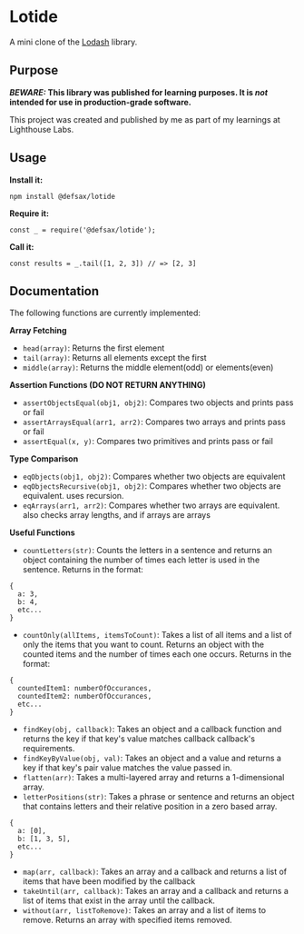 # Lotide

A mini clone of the [Lodash](https://lodash.com) library.

## Purpose

**_BEWARE:_ This library was published for learning purposes. It is _not_ intended for use in production-grade software.**

This project was created and published by me as part of my learnings at Lighthouse Labs. 

## Usage

**Install it:**

`npm install @defsax/lotide`

**Require it:**

`const _ = require('@defsax/lotide');`

**Call it:**

`const results = _.tail([1, 2, 3]) // => [2, 3]`

## Documentation

The following functions are currently implemented:

__Array Fetching__

*  `head(array)`: Returns the first element
*  `tail(array)`: Returns all elements except the first
*  `middle(array)`: Returns the middle element(odd) or elements(even)

__Assertion Functions (DO NOT RETURN ANYTHING)__

*  `assertObjectsEqual(obj1, obj2)`: Compares two objects and prints pass or fail
*  `assertArraysEqual(arr1, arr2)`: Compares two arrays and prints pass or fail
*  `assertEqual(x, y)`: Compares two primitives and prints pass or fail

__Type Comparison__

*  `eqObjects(obj1, obj2)`: Compares whether two objects are equivalent
*  `eqObjectsRecursive(obj1, obj2)`: Compares whether two objects are equivalent. uses recursion.
*  `eqArrays(arr1, arr2)`: Compares whether two arrays are equivalent. also checks array lengths, and if arrays are arrays

__Useful Functions__

*  `countLetters(str)`: Counts the letters in a sentence and returns an object containing the number of times each letter is used in the sentence. Returns in the format: 
```
{
  a: 3, 
  b: 4, 
  etc...
}
```
*  `countOnly(allItems, itemsToCount)`: Takes a list of all items and a list of only the items that you want to count. Returns an object with the counted items and the number of times each one occurs. Returns in the format: 
```
{
  countedItem1: numberOfOccurances,
  countedItem2: numberOfOccurances, 
  etc...
}
```
*  `findKey(obj, callback)`: Takes an object and a callback function and returns the key if that key's value matches callback callback's requirements.
*  `findKeyByValue(obj, val)`: Takes an object and a value and returns a key if that key's pair value matches the value passed in.
*  `flatten(arr)`: Takes a multi-layered array and returns a 1-dimensional array.
*  `letterPositions(str)`: Takes a phrase or sentence and returns an object that contains letters and their relative position in a zero based array.
```
{
  a: [0], 
  b: [1, 3, 5], 
  etc...
}
```
*  `map(arr, callback)`: Takes an array and a callback and returns a list of items that have been modified by the callback
*  `takeUntil(arr, callback)`: Takes an array and a callback and returns a list of items that exist in the array until the callback. 
*  `without(arr, listToRemove)`: Takes an array and a list of items to remove. Returns an array with specified items removed.